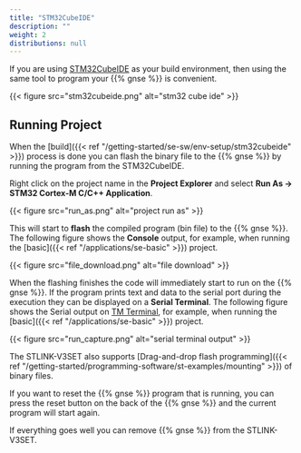 ```yaml
---
title: "STM32CubeIDE"
description: ""
weight: 2
distributions: null
---
```


If you are using [STM32CubeIDE](https://www.st.com/en/development-tools/stm32cubeide.html) as your build environment, then using the same tool to program your {{% gnse %}} is convenient.

{{< figure src="stm32cubeide.png" alt="stm32 cube ide" >}}

## Running Project

When the [build]({{< ref "/getting-started/se-sw/env-setup/stm32cubeide" >}}) process is done you can flash the binary file to the {{% gnse %}} by running the program from the STM32CubeIDE.

Right click on the project name in the **Project Explorer** and select **Run As -> STM32 Cortex-M C/C++ Application**.

{{< figure src="run_as.png" alt="project run as" >}}

This will start to **flash** the compiled program (bin file) to the {{% gnse %}}. The following figure shows the **Console** output, for example, when running the [basic]({{< ref "/applications/se-basic" >}}) project.

{{< figure src="file_download.png" alt="file download" >}}

When the flashing finishes the code will immediately start to run on the {{% gnse %}}. If the program prints text and data to the serial port during the execution they can be displayed on a **Serial Terminal**. The following figure shows the Serial output on [TM Terminal](https://marketplace.eclipse.org/content/tm-terminal), for example, when running the [basic]({{< ref "/applications/se-basic" >}}) project.

{{< figure src="run_capture.png" alt="serial terminal output" >}}

The STLINK-V3SET also supports [Drag-and-drop flash programming]({{< ref "/getting-started/programming-software/st-examples/mounting" >}}) of binary files.

If you want to reset the {{% gnse %}} program that is running, you can press the reset button on the back of the {{% gnse %}} and the current program will start again.

If everything goes well you can remove {{% gnse %}} from the STLINK-V3SET.